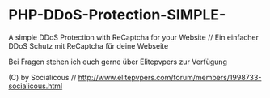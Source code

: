 # PHP-DDoS-Protection-SIMPLE-



A simple DDoS Protection with ReCaptcha for your Website // Ein einfacher DDoS Schutz mit ReCaptcha für deine Webseite

Bei Fragen stehen ich euch gerne über Elitepvpers zur Verfügung

(C) by Socialicous // http://www.elitepvpers.com/forum/members/1998733-socialicous.html
